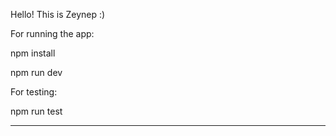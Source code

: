 Hello! This is Zeynep :) 

For running the app:

npm install

npm run dev

For testing:

npm run test


------------------------------------------------------------------------------------------------------------------------